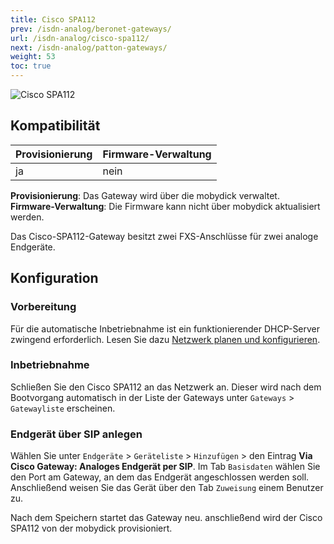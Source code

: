 ```yaml
---
title: Cisco SPA112
prev: /isdn-analog/beronet-gateways/
url: /isdn-analog/cisco-spa112/
next: /isdn-analog/patton-gateways/
weight: 53
toc: true
---
```


![Cisco SPA112](/cisco_spa112.jpg?width=300px)

## Kompatibilität

|Provisionierung|Firmware-Verwaltung|
|---|---|
|ja|nein|

**Provisionierung**: Das Gateway wird über die mobydick verwaltet.<br>
**Firmware-Verwaltung**: Die Firmware kann nicht über mobydick aktualisiert werden.<br>

Das Cisco-SPA112-Gateway besitzt zwei FXS-Anschlüsse für zwei analoge Endgeräte.

## Konfiguration

### Vorbereitung

Für die automatische Inbetriebnahme ist ein funktionierender DHCP-Server zwingend erforderlich. Lesen Sie dazu
[Netzwerk planen und konfigurieren](../../server/netzwerk-konfigurieren/).

### Inbetriebnahme

Schließen Sie den Cisco SPA112  an das Netzwerk an. Dieser wird nach dem Bootvorgang automatisch in der Liste der Gateways unter `Gateways` > `Gatewayliste` erscheinen.

<!--FIXME steckersymbol, status?-->

### Endgerät über SIP anlegen

Wählen Sie unter `Endgeräte` > `Geräteliste` > `Hinzufügen` > den Eintrag **Via Cisco Gateway: Analoges Endgerät per SIP**.
Im Tab `Basisdaten` wählen Sie den Port am Gateway, an dem das Endgerät angeschlossen werden soll. Anschließend weisen Sie das Gerät über den Tab `Zuweisung` einem Benutzer zu.

Nach dem Speichern startet das Gateway neu. anschließend wird der Cisco SPA112 von der mobydick provisioniert.
